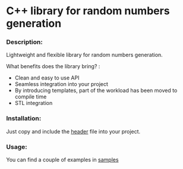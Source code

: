    # C++ library for random numbers generation
 ### Description: 
 Lightweight and flexible library for random numbers generation.
 
 What benefits does the library bring? :
 -  Clean and easy to use API
 -  Seamless integration into your project
 -  By introducing templates, part of the workload has been moved to compile time
 -  STL integration
### Installation:
Just copy and include the [header](include/RandomGenerator.h) file into your project.
### Usage:
You can find a couple of examples in [samples](samples/main.cpp)
